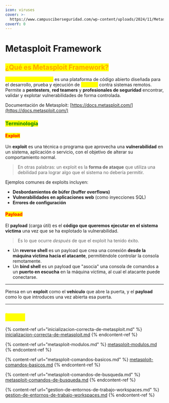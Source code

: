 ```yaml
---
icon: viruses
cover: >-
  https://www.campusciberseguridad.com/wp-content/uploads/2024/11/Metasploit_La-herramienta-esencial-en-Ciberseguridad.jpg
coverY: 0
---
```


# Metasploit Framework

## <mark style="color:orange;">¿Qué es Metasploit Framework?</mark>

<mark style="color:yellow;">**Metasploit Framework**</mark> es una plataforma de código abierto diseñada para el desarrollo, prueba y ejecución de <mark style="color:yellow;">**exploits**</mark> contra sistemas remotos. Permite a **pentesters**, **red teamers** y **profesionales de seguridad** encontrar, validar y explotar vulnerabilidades de forma controlada.

Documentación de Metasploit: [https://docs.metasploit.com/](https://docs.metasploit.com/)

### <mark style="color:green;">Terminología</mark>

#### <mark style="color:red;">Exploit</mark>

Un **exploit** es una técnica o programa que aprovecha una **vulnerabilidad** en un sistema, aplicación o servicio, con el objetivo de alterar su comportamiento normal.

> En otras palabras: un exploit es la **forma de ataque** que utiliza una debilidad para lograr algo que el sistema no debería permitir.

Ejemplos comunes de exploits incluyen:

* **Desbordamientos de búfer (buffer overflows)**
* **Vulnerabilidades en aplicaciones web** (como inyecciones SQL)
* **Errores de configuración**

#### <mark style="color:red;">Payload</mark>

El **payload** (carga útil) es el **código que queremos ejecutar en el sistema víctima** una vez que se ha explotado la vulnerabilidad.

> Es lo que ocurre _después_ de que el exploit ha tenido éxito.

* Un **reverse shell** es un payload que crea una conexión **desde la máquina víctima hacia el atacante**, permitiéndole controlar la consola remotamente.
* Un **bind shell** es un payload que "asocia" una consola de comandos a un **puerto en escucha** en la máquina víctima, al cual el atacante puede conectarse.

***

Piensa en un **exploit** como el **vehículo** que abre la puerta, y el **payload** como lo que introduces una vez abierta esa puerta.

***

## <mark style="color:yellow;">Índice</mark>

{% content-ref url="inicializacion-correcta-de-metasploit.md" %}
[inicializacion-correcta-de-metasploit.md](inicializacion-correcta-de-metasploit.md)
{% endcontent-ref %}

{% content-ref url="metasploit-modulos.md" %}
[metasploit-modulos.md](metasploit-modulos.md)
{% endcontent-ref %}

{% content-ref url="metasploit-comandos-basicos.md" %}
[metasploit-comandos-basicos.md](metasploit-comandos-basicos.md)
{% endcontent-ref %}

{% content-ref url="metasploit-comandos-de-busqueda.md" %}
[metasploit-comandos-de-busqueda.md](metasploit-comandos-de-busqueda.md)
{% endcontent-ref %}

{% content-ref url="gestion-de-entornos-de-trabajo-workspaces.md" %}
[gestion-de-entornos-de-trabajo-workspaces.md](gestion-de-entornos-de-trabajo-workspaces.md)
{% endcontent-ref %}
